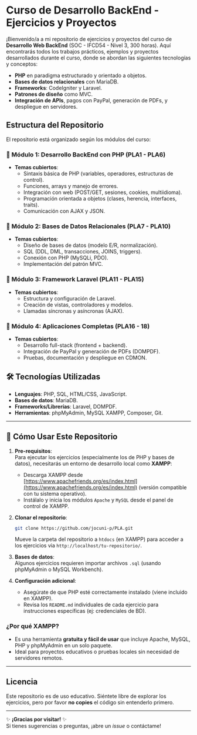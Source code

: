 
# Curso de Desarrollo BackEnd - Ejercicios y Proyectos

¡Bienvenido/a a mi repositorio de ejercicios y proyectos del curso de **Desarrollo Web BackEnd** (SOC - IFCD54 - Nivel 3, 300 horas).
Aquí encontrarás todos los trabajos prácticos, ejemplos y proyectos desarrollados durante el curso, donde se abordan las siguientes tecnologías y conceptos:

- **PHP** en paradigma estructurado y orientado a objetos.
- **Bases de datos relacionales** con MariaDB.
- **Frameworks**: CodeIgniter y Laravel.
- **Patrones de diseño** como MVC.
- **Integración de APIs**, pagos con PayPal, generación de PDFs, y despliegue en servidores.

## Estructura del Repositorio

El repositorio está organizado según los módulos del curso:

### 📂 Módulo 1: Desarrollo BackEnd con PHP (PLA1 - PLA6)
- **Temas cubiertos**:
  - Sintaxis básica de PHP (variables, operadores, estructuras de control).
  - Funciones, arrays y manejo de errores.
  - Integración con web (POST/GET, sesiones, cookies, multiidioma).
  - Programación orientada a objetos (clases, herencia, interfaces, traits).
  - Comunicación con AJAX y JSON.

### 📂 Módulo 2: Bases de Datos Relacionales (PLA7 - PLA10)
- **Temas cubiertos**:
  - Diseño de bases de datos (modelo E/R, normalización).
  - SQL (DDL, DML, transacciones, JOINS, triggers).
  - Conexión con PHP (MySQLi, PDO).
  - Implementación del patrón MVC.

### 📂 Módulo 3: Framework Laravel (PLA11 - PLA15)
- **Temas cubiertos**:
  - Estructura y configuración de Laravel.
  - Creación de vistas, controladores y modelos.
  - Llamadas síncronas y asíncronas (AJAX).

### 📂 Módulo 4: Aplicaciones Completas (PLA16 - 18)
- **Temas cubiertos**:
  - Desarrollo full-stack (frontend + backend).
  - Integración de PayPal y generación de PDFs (DOMPDF).
  - Pruebas, documentación y despliegue en CDMON.

## 🛠 Tecnologías Utilizadas
- **Lenguajes**: PHP, SQL, HTML/CSS, JavaScript.
- **Bases de datos**: MariaDB.
- **Frameworks/Librerías**: Laravel, DOMPDF.
- **Herramientas**: phpMyAdmin, MySQL XAMPP, Composer, Git.

---

## 📝 Cómo Usar Este Repositorio

1. **Pre-requisitos**:  
   Para ejecutar los ejercicios (especialmente los de PHP y bases de datos), necesitarás un entorno de desarrollo local como **XAMPP**:
   -  Descarga XAMPP desde [https://www.apachefriends.org/es/index.html](https://www.apachefriends.org/es/index.html) (versión compatible con tu sistema operativo).
   -  Instálalo y inicia los módulos `Apache` y `MySQL` desde el panel de control de XAMPP.

2. **Clonar el repositorio**:
   ```bash
   git clone https://github.com/jocuni-p/PLA.git
   ```
   Mueve la carpeta del repositorio a `htdocs` (en XAMPP) para acceder a los ejercicios via `http://localhost/tu-repositorio/`.

3. **Bases de datos**:  
   Algunos ejercicios requieren importar archivos `.sql` (usando phpMyAdmin o MySQL Workbench).

4. **Configuración adicional**:  
   - Asegúrate de que PHP esté correctamente instalado (viene incluido en XAMPP).
   - Revisa los `README.md` individuales de cada ejercicio para instrucciones específicas (ej: credenciales de BD).

### ¿Por qué XAMPP?
- Es una herramienta **gratuita y fácil de usar** que incluye Apache, MySQL, PHP y phpMyAdmin en un solo paquete.
- Ideal para proyectos educativos o pruebas locales sin necesidad de servidores remotos.

---

##  Licencia
Este repositorio es de uso educativo. Siéntete libre de explorar los ejercicios, pero por favor **no copies** el código sin entenderlo primero. 

---

✨ **¡Gracias por visitar!** ✨  
Si tienes sugerencias o preguntas, ¡abre un *issue* o contáctame!
```
